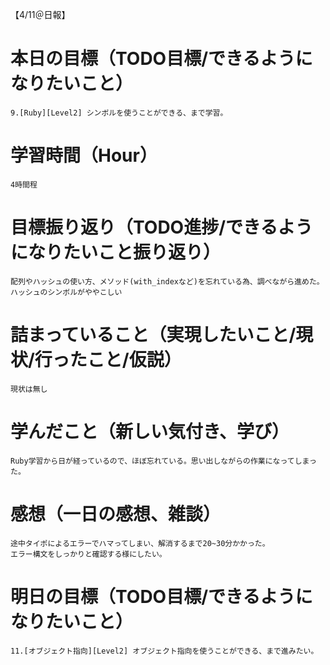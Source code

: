 【4/11＠日報】
# 本日の目標（TODO目標/できるようになりたいこと）
    9.[Ruby][Level2] シンボルを使うことができる、まで学習。
# 学習時間（Hour）
    4時間程
# 目標振り返り（TODO進捗/できるようになりたいこと振り返り）
    配列やハッシュの使い方、メソッド(with_indexなど)を忘れている為、調べながら進めた。
    ハッシュのシンボルがややこしい
# 詰まっていること（実現したいこと/現状/行ったこと/仮説）
    現状は無し
# 学んだこと（新しい気付き、学び）
    Ruby学習から日が経っているので、ほぼ忘れている。思い出しながらの作業になってしまった。
# 感想（一日の感想、雑談）
    途中タイポによるエラーでハマってしまい、解消するまで20~30分かかった。
    エラー構文をしっかりと確認する様にしたい。
# 明日の目標（TODO目標/できるようになりたいこと）
    11.[オブジェクト指向][Level2] オブジェクト指向を使うことができる、まで進みたい。
